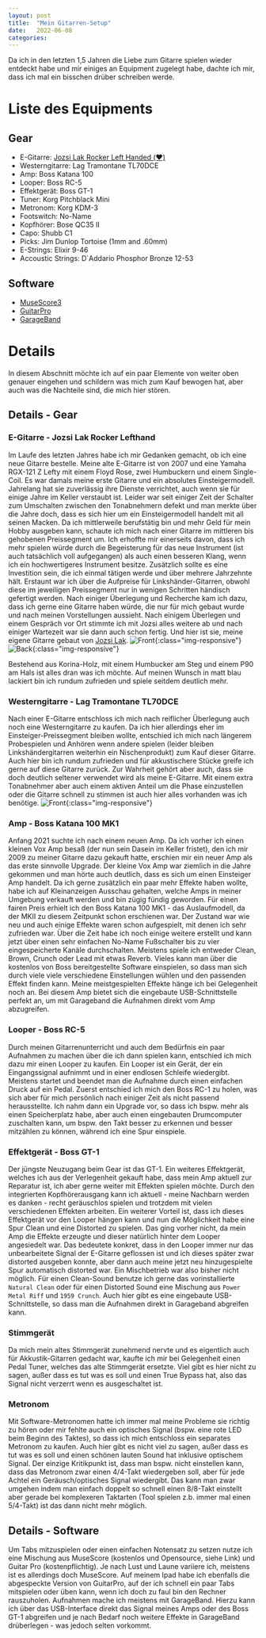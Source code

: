 ```yaml
---
layout: post
title:  "Mein Gitarren-Setup"
date:   2022-06-08
categories: 
---
```

Da ich in den letzten 1,5 Jahren die Liebe zum Gitarre spielen wieder entdeckt habe und mir einiges an Equipment zugelegt habe, dachte ich mir, dass ich mal ein bisschen drüber schreiben werde. 

# Liste des Equipments
## Gear
- E-Gitarre: [Jozsi Lak Rocker Left Handed (❤️)](https://jozsi-lak.de/)
- Westerngitarre: Lag Tramontane TL70DCE
- Amp: Boss Katana 100
- Looper: Boss RC-5
- Effektgerät: Boss GT-1
- Tuner: Korg Pitchblack Mini
- Metronom: Korg KDM-3
- Footswitch: No-Name
- Kopfhörer: Bose QC35 II 
- Capo: Shubb C1
- Picks: Jim Dunlop Tortoise (1mm and .60mm)
- E-Strings: Elixir 9-46
- Accoustic Strings: D`Addario Phosphor Bronze 12-53

## Software
- [MuseScore3](https://github.com/musescore/MuseScore)
- [GuitarPro](https://www.guitar-pro.com/)
- [GarageBand](https://www.apple.com/de/mac/garageband/)

# Details
In diesem Abschnitt möchte ich auf ein paar Elemente von weiter oben genauer eingehen und schildern was mich zum Kauf bewogen hat, aber auch was die Nachteile sind, die mich hier stören.

## Details - Gear
### E-Gitarre - Jozsi Lak Rocker Lefthand
Im Laufe des letzten Jahres habe ich mir Gedanken gemacht, ob ich eine neue Gitarre bestelle. Meine alte E-Gitarre ist von 2007 und eine Yamaha RGX-121 Z Lefty mit einem Floyd Rose, zwei Humbuckern und einem Single-Coil. Es war damals meine erste Gitarre und ein absolutes Einsteigermodell. Jahrelang hat sie zuverlässig ihre Dienste verrichtet, auch wenn sie für einige Jahre im Keller verstaubt ist. Leider war seit einiger Zeit der Schalter zum Umschalten zwischen den Tonabnehmern defekt und man merkte über die Jahre doch, dass es sich hier um ein Einsteigermodell handelt mit all seinen Macken.
Da ich mittlerweile berufstätig bin und mehr Geld für mein Hobby ausgeben kann, schaute ich mich nach einer Gitarre im mittleren bis gehobenen Preissegment um. Ich erhoffte mir einerseits davon, dass ich mehr spielen würde durch die Begeisterung für das neue Instrument (ist auch tatsächlich voll aufgegangen) als auch einen besseren Klang, wenn ich ein hochwertigeres Instrument besitze. Zusätzlich sollte es eine Investition sein, die ich einmal tätigen werde und über mehrere Jahrzehnte hält.
Erstaunt war ich über die Aufpreise für Linkshänder-Gitarren, obwohl diese im jeweiligen Preissegment nur in wenigen Schritten händisch gefertigt werden. 
Nach einiger Überlegung und Recherche kam ich dazu, dass ich gerne eine Gitarre haben würde, die nur für mich gebaut wurde und nach meinen Vorstellungen aussieht.
Nach einigem Überlegen und einem Gespräch vor Ort stimmte ich mit Jozsi alles weitere ab und nach einiger Wartezeit war sie dann auch schon fertig. Und hier ist sie, meine eigene Gitarre gebaut von [Jozsi Lak](https://jozsi-lak.de/).
![Front](https://github.com/djetzen/djetzen.github.io/blob/master/_posts/2022/media/rocker_front.jpeg?raw=true){:class="img-responsive"}
![Back](https://github.com/djetzen/djetzen.github.io/blob/master/_posts/2022/media/rocker_back.jpeg?raw=true){:class="img-responsive"}

Bestehend aus Korina-Holz, mit einem Humbucker am Steg und einem P90 am Hals ist alles dran was ich möchte. Auf meinen Wunsch in matt blau lackiert bin ich rundum zufrieden und spiele seitdem deutlich mehr.

### Westerngitarre - Lag Tramontane TL70DCE
Nach einer E-Gitarre entschloss ich mich nach reiflicher Überlegung auch noch eine Westerngitarre zu kaufen. Da ich hier allerdings eher im Einsteiger-Preissegment bleiben wollte, entschied ich mich nach längerem Probespielen und Anhören wenn andere spielen (leider bleiben Linkshändergitarren weiterhin ein Nischenprodukt) zum Kauf dieser Gitarre. Auch hier bin ich rundum zufrieden und für akkustischere Stücke greife ich gerne auf diese Gitarre zurück. Zur Wahrheit gehört aber auch, dass sie doch deutlich seltener verwendet wird als meine E-Gitarre. Mit einem extra Tonabnehmer aber auch einem aktiven Anteil um die Phase einzustellen oder die Gitarre schnell zu stimmen ist auch hier alles vorhanden was ich benötige.
![Front](https://github.com/djetzen/djetzen.github.io/blob/master/_posts/2022/media/lag_front.jpeg?raw=true){:class="img-responsive"}

### Amp - Boss Katana 100 MK1
Anfang 2021 suchte ich nach einem neuen Amp. Da ich vorher ich einen kleinen Vox Amp besaß (der nun sein Dasein im Keller fristet), den ich mir 2009 zu meiner Gitarre dazu gekauft hatte, erschien mir ein neuer Amp als das erste sinnvolle Upgrade. Der kleine Vox Amp war ziemlich in die Jahre gekommen und man hörte auch deutlich, dass es sich um einen Einsteiger Amp handelt. Da ich gerne zusätzlich ein paar mehr Effekte haben wollte, habe ich auf Kleinanzeigen Ausschau gehalten, welche Amps in meiner Umgebung verkauft werden und bin zügig fündig geworden. 
Für einen fairen Preis erhielt ich den Boss Katana 100 MK1 - das Auslaufmodell, da der MKII zu diesem Zeitpunkt schon erschienen war. Der Zustand war wie neu und auch einige Effekte waren schon aufgespielt, mit denen ich sehr zufrieden war. Über die Zeit habe ich noch einige weitere erstellt und kann jetzt über einen sehr einfachen No-Name Fußschalter bis zu vier eingespeicherte Kanäle durchschalten. Meistens spiele ich entweder Clean, Brown, Crunch oder Lead mit etwas Reverb. Vieles kann man über die kostenlos von Boss bereitgestellte Software einspielen, so dass man sich durch viele viele verschiedene Einstellungen wühlen und den passenden Effekt finden kann. Meine meistgespielten Effekte hänge ich bei Gelegenheit noch an. Bei diesem Amp bietet sich die eingebaute USB-Schnittstelle perfekt an, um mit Garageband die Aufnahmen direkt vom Amp abzugreifen.

### Looper - Boss RC-5
Durch meinen Gitarrenunterricht und auch dem Bedürfnis ein paar Aufnahmen zu machen über die ich dann spielen kann, entschied ich mich dazu mir einen Looper zu kaufen. Ein Looper ist ein Gerät, der ein Eingangssignal aufnimmt und in einer endlosen Schleife wiedergibt. Meistens startet und beendet man die Aufnahme durch einen einfachen Druck auf ein Pedal. Zuerst entschied ich mich den Boss RC-1 zu holen, was sich aber für mich persönlich nach einiger Zeit als nicht passend herausstellte. Ich nahm dann ein Upgrade vor, so dass ich bspw. mehr als einen Speicherplatz habe, aber auch einen eingebauten Drumcomputer zuschalten kann, um bspw. den Takt besser zu erkennen und besser mitzählen zu können, während ich eine Spur einspiele.

### Effektgerät - Boss GT-1
Der jüngste Neuzugang beim Gear ist das GT-1. Ein weiteres Effektgerät, welches ich aus der Verlegenheit gekauft habe, dass mein Amp aktuell zur Reparatur ist, ich aber gerne weiter mit Effekten spielen möchte. Durch den integrierten Kopfhörerausgang kann ich aktuell - meine Nachbarn werden es danken - recht geräuschlos spielen und trotzdem mit vielen verschiedenen Effekten arbeiten. Ein weiterer Vorteil ist, dass ich dieses Effektgerät vor den Looper hängen kann und nun die Möglichkeit habe eine Spur Clean und eine Distorted zu spielen. Das ging vorher nicht, da mein Amp die Effekte erzeugte und dieser natürlich hinter dem Looper angesiedelt war. Das bedeutete konkret, dass in den Looper immer nur das unbearbeitete Signal der E-Gitarre geflossen ist und ich dieses später zwar distorted ausgeben konnte, aber dann auch meine jetzt neu hinzugespielte Spur automatisch distorted war. Ein Mischbetrieb war also bisher nicht möglich. Für einen Clean-Sound benutze ich gerne das vorinstallierte `Natural Clean` oder für einen Distorted Sound eine Mischung aus `Power Metal Riff` und `1959 Crunch`. Auch hier gibt es eine eingebaute USB-Schnittstelle, so dass man die Aufnahmen direkt in Garageband abgreifen kann.

### Stimmgerät
Da mich mein altes Stimmgerät zunehmend nervte und es eigentlich auch für Akkustik-Gitarren gedacht war, kaufte ich mir bei Gelegenheit einen Pedal Tuner, welches das alte Stimmgerät ersetzte. Viel gibt es hier nicht zu sagen, außer dass es tut was es soll und einen True Bypass hat, also das Signal nicht verzerrt wenn es ausgeschaltet ist.

### Metronom
Mit Software-Metronomen hatte ich immer mal meine Probleme sie richtig zu hören oder mir fehlte auch ein optisches Signal (bspw. eine rote LED beim Beginn des Taktes), so dass ich mich entschloss ein separates Metronom zu kaufen. Auch hier gibt es nicht viel zu sagen, außer dass es tut was es soll und einen schönen lauten Sound hat inklusive optischem Signal. Der einzige Kritikpunkt ist, dass man bspw. nicht einstellen kann, dass das Metronom zwar einen 4/4-Takt wiedergeben soll, aber für jede Achtel ein Geräusch/optisches Signal wiedergibt. Das kann man zwar umgehen indem man einfach doppelt so schnell einen 8/8-Takt einstellt aber gerade bei komplexeren Taktarten (Tool spielen z.b. immer mal einen 5/4-Takt) ist das dann nicht mehr möglich.

## Details - Software
Um Tabs mitzuspielen oder einen einfachen Notensatz zu setzen nutze ich eine Mischung aus MuseScore (kostenlos und Opensource, siehe Link) und Guitar Pro (kostenpflichtig). Je nach Lust und Laune variiere ich, meistens ist es allerdings doch MuseScore. Auf meinem Ipad habe ich ebenfalls die abgespeckte Version von GuitarPro, auf der ich schnell ein paar Tabs mitspielen oder üben kann, wenn ich doch zu faul bin den Rechner rauszuholen.
Aufnahmen mache ich meistens mit GarageBand. Hierzu kann ich über das USB-Interface direkt das Signal meines Amps oder des Boss GT-1 abgreifen und je nach Bedarf noch weitere Effekte in GarageBand drüberlegen - was jedoch selten vorkommt.
